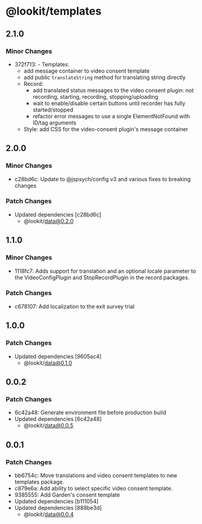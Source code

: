 # @lookit/templates

## 2.1.0

### Minor Changes

- 372f713: - Templates:
  - add message container to video consent template
  - add public `translateString` method for translating string directly
  - Record:
    - add translated status messages to the video consent plugin: not recording,
      starting, recording, stopping/uploading
    - wait to enable/disable certain buttons until recorder has fully
      started/stopped
    - refactor error messages to use a single ElementNotFound with ID/tag
      arguments
  - Style: add CSS for the video-consent plugin's message container

## 2.0.0

### Minor Changes

- c28bd6c: Update to @jspsych/config v3 and various fixes to breaking changes

### Patch Changes

- Updated dependencies [c28bd6c]
  - @lookit/data@0.2.0

## 1.1.0

### Minor Changes

- 1118fc7: Adds support for translation and an optional locale parameter to the
  VideoConfigPlugin and StopRecordPlugin in the record packages.

### Patch Changes

- c678107: Add localization to the exit survey trial

## 1.0.0

### Patch Changes

- Updated dependencies [9605ac4]
  - @lookit/data@0.1.0

## 0.0.2

### Patch Changes

- 6c42a48: Generate environment file before production build
- Updated dependencies [6c42a48]
  - @lookit/data@0.0.5

## 0.0.1

### Patch Changes

- bb6754c: Move translations and video consent templates to new templates
  package.
- c879e6a: Add ability to select specific video consent template.
- 9385555: Add Garden's consent template
- Updated dependencies [b111054]
- Updated dependencies [888be3d]
  - @lookit/data@0.0.4
